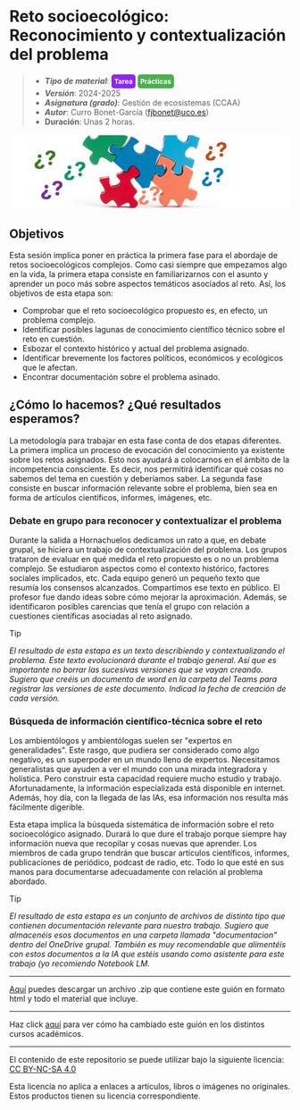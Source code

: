 #  Reto socioecológico: Reconocimiento y contextualización del problema

> + **_Tipo de material_**: <span style="display: inline-block; font-size: 12px; color: white; background-color: #8D26F5; border-radius: 5px; padding: 5px; font-weight: bold;"> Tarea</span> <span style="display: inline-block; font-size: 12px; color: white; background-color: #4caf50; border-radius: 5px; padding: 5px; font-weight: bold;"> Prácticas</span>
> + **_Versión_**: 2024-2025
> + **_Asignatura (grado)_**: Gestión de ecosistemas (CCAA)
> + **_Autor_**: Curro Bonet-García (fjbonet@uco.es)
> + **Duración**: Unas 2 horas.

![portada](https://raw.githubusercontent.com/aprendiendo-cosas/P_reconocimiento_reto_gesteco_ccaa/main/imagenes/portada.jpg)



## Objetivos 

Esta sesión implica poner en práctica la primera fase para el abordaje de retos socioecológicos complejos. Como casi siempre que empezamos algo en la vida, la primera etapa consiste en familiarizarnos con el asunto y aprender un poco más sobre aspectos temáticos asociados al reto. Así, los objetivos de esta etapa son:

- Comprobar que el reto socioecológico propuesto es, en efecto, un problema complejo. 
- Identificar posibles lagunas de conocimiento científico técnico sobre el reto en cuestión.
- Esbozar el contexto histórico y actual del problema asignado.
- Identificar brevemente los factores políticos, económicos y ecológicos que le afectan.
- Encontrar documentación sobre el problema asinado.



## ¿Cómo lo hacemos? ¿Qué resultados esperamos?
La metodología para trabajar en esta fase conta de dos etapas diferentes. La primera implica un proceso de evocación del conocimiento ya existente sobre los retos asignados. Esto nos ayudará a colocarnos en el ámbito de la incompetencia consciente. Es decir, nos permitirá identificar qué cosas no sabemos del tema en cuestión y deberíamos saber. La segunda fase consiste en buscar información relevante sobre el problema, bien sea en forma de artículos científicos, informes, imágenes, etc.

### Debate en grupo para reconocer y contextualizar el problema

Durante la salida a Hornachuelos dedicamos un rato a que, en debate grupal, se hiciera un trabajo de contextualización del problema. Los grupos trataron de evaluar en qué medida el reto propuesto es o no un problema complejo. Se estudiaron aspectos como el contexto histórico, factores sociales implicados, etc. Cada equipo generó un pequeño texto que resumía los consensos alcanzados. Compartimos ese texto en público. El profesor fue dando ideas sobre cómo mejorar la aproximación. Además, se identificaron posibles carencias que tenía el grupo con relación a cuestiones científicas asociadas al reto asignado. 


> [!TIP] 
> *El resultado de esta estapa es un texto describiendo y contextualizando el problema. Este texto evolucionará durante el trabajo general. Así que es importante no borrar las sucesivas versiones que se vayan creando. Sugiero que creéis un documento de word en la carpeta del Teams para registrar las versiones de este documento. Indicad la fecha de creación de cada versión.*



### Búsqueda de información científico-técnica sobre el reto

Los ambientólogos y ambientólogas suelen ser "expertos en generalidades". Este rasgo, que pudiera ser considerado como algo negativo, es un superpoder en un mundo lleno de expertos. Necesitamos generalistas que ayuden a ver el mundo con una mirada integradora y holística. Pero construir esta capacidad requiere mucho estudio y trabajo. Afortunadamente, la información especializada está disponible en internet. Además, hoy día, con la llegada de las IAs, esa información nos resulta más fácilmente digerible.

Esta etapa implica la búsqueda sistemática de información sobre el reto socioecológico asignado. Durará lo que dure el trabajo porque siempre hay información nueva que recopilar y cosas nuevas que aprender. Los miembros de cada grupo tendrán que buscar artículos científicos, informes, publicaciones de periódico, podcast de radio, etc. Todo lo que esté en sus manos para documentarse adecuadamente con relación al problema abordado. 

> [!TIP] 
> *El resultado de esta estapa es un conjunto de archivos de distinto tipo que contienen documentación relevante para nuestro trabajo. Sugiero que almacenéis esos documentos en una carpeta llamada "documentacion" dentro del OneDrive grupal. También es muy recomendable que alimentéis con estos documentos a la IA que estéis usando como asistente para este trabajo (yo recomiendo Notebook LM.*



****

[Aquí](https://github.com/aprendiendo-cosas/P_reconocimiento_reto_gesteco_ccaa/archive/refs/tags/2024_2025.zip) puedes descargar un archivo .zip que contiene este guión en formato html y todo el material que incluye.

****
Haz click [aquí](https://github.com/aprendiendo-cosas/P_reconocimiento_reto_gesteco_ccaa/releases) para ver cómo ha cambiado este guión en los distintos cursos académicos.

****
 <p xmlns:cc="http://creativecommons.org/ns#" >El contenido de este repositorio se puede utilizar bajo la siguiente licencia:  <a  href="https://creativecommons.org/licenses/by-nc-sa/4.0/?ref=chooser-v1"  target="_blank" rel="license noopener noreferrer"  style="display:inline-block;">CC BY-NC-SA 4.0<img  style="height:22px!important;margin-left:3px;vertical-align:text-bottom;"   src="https://mirrors.creativecommons.org/presskit/icons/cc.svg?ref=chooser-v1"  alt=""><img  style="height:22px!important;margin-left:3px;vertical-align:text-bottom;"   src="https://mirrors.creativecommons.org/presskit/icons/by.svg?ref=chooser-v1"  alt=""><img  style="height:22px!important;margin-left:3px;vertical-align:text-bottom;"   src="https://mirrors.creativecommons.org/presskit/icons/nc.svg?ref=chooser-v1"  alt=""><img  style="height:22px!important;margin-left:3px;vertical-align:text-bottom;"   src="https://mirrors.creativecommons.org/presskit/icons/sa.svg?ref=chooser-v1"  alt=""></a></p> 

<p>Esta licencia no aplica a enlaces a artículos, libros o imágenes no originales. Estos productos tienen su licencia correspondiente.</p>

